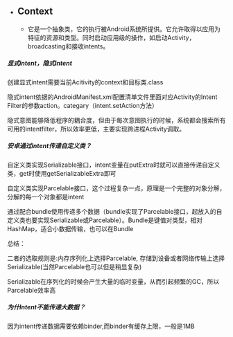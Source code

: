 - ## Context
	- 它是一个抽象类，它的执行被Android系统所提供。它允许取得以应用为特征的资源和类型。同时启动应用级的操作，如启动Activity，broadcasting和接收intents。
##### 显式intent，隐式intent

创建显式intent需要当前Acitivity的context和目标类.class

隐式intent依据的AndroidManifest.xml配置清单文件里面对应Activity的Intent Filter的参数action。categary（intent.setAction方法）

隐式意图能够降低程序的耦合度，但由于每次意图执行的时候，系统都会搜索所有可用的intentfilter，所以效率更低，主要实现跨进程Activity调取。
##### 安卓通过intent传递自定义类？

自定义类实现Serializable接口，intent变量在putExtra时就可以直接传递自定义类，get时使用getSerializableExtra即可

自定义类实现Parcelable接口，这个过程复杂一点，原理是一个完整的对象分解，分解的每一个对象都是intent

通过配合bundle使用传递多个数据（bundle实现了Parcelable接口，起放入的自定义类也要实现Serializable或Parcelable）。Bundle是键值对类型，相对HashMap，适合小数据传输，也可以在Bundle

总结：

二者的选取规则是:内存序列化上选择Parcelable, 存储到设备或者网络传输上选择Serializable(当然Parcelable也可以但是稍显复杂)

Serializable在序列化的时候会产生大量的临时变量，从而引起频繁的GC，所以Parcelable效率高
##### 为什Intent不能传递大数据？

因为intent传递数据需要依赖binder,而binder有缓存上限，一般是1MB